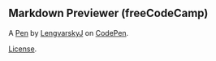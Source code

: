 Markdown Previewer (freeCodeCamp)
---------------------------------


A [Pen](https://codepen.io/lengvarskyj/pen/bGrrqeg) by [LengvarskyJ](https://codepen.io/lengvarskyj) on [CodePen](https://codepen.io).

[License](https://codepen.io/lengvarskyj/pen/bGrrqeg/license).